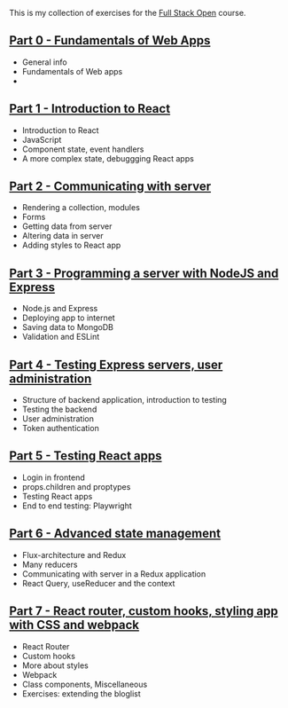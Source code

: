 This is my collection of exercises for the [Full Stack Open](https://fullstackopen.com/en/) course.

## [Part 0 - Fundamentals of Web Apps ](part0/)  
* General info
* Fundamentals of Web apps
* 
## [Part 1 - Introduction to React ](part1/)  
* Introduction to React
* JavaScript
* Component state, event handlers
* A more complex state, debuggging React apps
## [Part 2 - Communicating with server ](part2/)  
* Rendering a collection, modules
* Forms
* Getting data from server
* Altering data in server
* Adding styles to React app
## [Part 3 - Programming a server with NodeJS and Express ](part3/)  
* Node.js and Express
* Deploying app to internet
* Saving data to MongoDB
* Validation and ESLint
## [Part 4 - Testing Express servers, user administration ](part4/)  
* Structure of backend application, introduction to testing
* Testing the backend
* User administration
* Token authentication
## [Part 5 - Testing React apps ](part5/)  
* Login in frontend
* props.children and proptypes
* Testing React apps
* End to end testing: Playwright
## [Part 6 - Advanced state management ](part6/)  
* Flux-architecture and Redux
* Many reducers
* Communicating with server in a Redux application
* React Query, useReducer and the context
## [Part 7 - React router, custom hooks, styling app with CSS and webpack ](part7/)  
* React Router
* Custom hooks
* More about styles
* Webpack
* Class components, Miscellaneous
* Exercises: extending the bloglist
